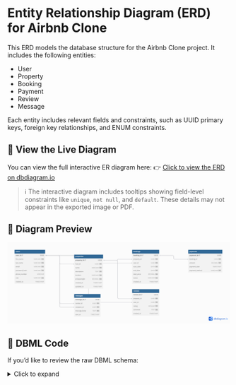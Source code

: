 # Entity Relationship Diagram (ERD) for Airbnb Clone

This ERD models the database structure for the Airbnb Clone project. It includes the following entities:

- User
- Property
- Booking
- Payment
- Review
- Message

Each entity includes relevant fields and constraints, such as UUID primary keys, foreign key relationships, and ENUM constraints.

## 🔗 View the Live Diagram

You can view the full interactive ER diagram here:
👉 [Click to view the ERD on dbdiagram.io]([https://dbdiagram.io/d/your-diagram-id-here](https://dbdiagram.io/d/685d5d05f413ba35080b2f2c))

> ℹ️ The interactive diagram includes tooltips showing field-level constraints like `unique`, `not null`, and `default`. These details may not appear in the exported image or PDF.

## 📎 Diagram Preview

![ER Diagram Preview](./first-erd-preview.png)

## 📄 DBML Code

If you’d like to review the raw DBML schema:

<details>
<summary>Click to expand</summary>

// Airbnb Clone Database Design in DBML

Table users {
  user_id UUID [primary key]
  first_name VARCHAR [not null]
  last_name VARCHAR [not null]
  email VARCHAR [unique, not null, note: 'Must be unique']
  password_hash VARCHAR [not null]
  phone_number VARCHAR
  role VARCHAR [not null, note: 'ENUM (guest, host, admin)']
  created_at TIMESTAMP [default: `CURRENT_TIMESTAMP`]
}

Table properties {
  property_id UUID [primary key]
  host_id UUID [not null]
  name VARCHAR [not null]
  description TEXT [not null]
  location VARCHAR [not null]
  pricepernight DECIMAL [not null]
  created_at TIMESTAMP [default: `CURRENT_TIMESTAMP`]
  updated_at TIMESTAMP [note: 'ON UPDATE CURRENT_TIMESTAMP']
}

Table bookings {
  booking_id UUID [primary key]
  property_id UUID [not null]
  user_id UUID [not null]
  start_date DATE [not null]
  end_date DATE [not null]
  total_price DECIMAL [not null]
  status VARCHAR [not null, note: 'ENUM (pending, confirmed, canceled)']
  created_at TIMESTAMP [default: `CURRENT_TIMESTAMP`]
}

Table payments {
  payment_id UUID [primary key]
  booking_id UUID [not null]
  amount DECIMAL [not null]
  payment_date TIMESTAMP [default: `CURRENT_TIMESTAMP`]
  payment_method VARCHAR [not null, note: 'ENUM (credit_card, paypal, stripe)']
}

Table reviews {
  review_id UUID [primary key]
  property_id UUID [not null]
  user_id UUID [not null]
  rating INTEGER [not null, note: 'CHECK rating BETWEEN 1 AND 5']
  comment TEXT [not null]
  created_at TIMESTAMP [default: `CURRENT_TIMESTAMP`]
}

Table messages {
  message_id UUID [primary key]
  sender_id UUID [not null]
  recipient_id UUID [not null]
  message_body TEXT [not null]
  sent_at TIMESTAMP [default: `CURRENT_TIMESTAMP`]
}

// Foreign Key Relationships
Ref: properties.host_id > users.user_id
Ref: bookings.user_id > users.user_id
Ref: bookings.property_id > properties.property_id
Ref: payments.booking_id > bookings.booking_id
Ref: reviews.user_id > users.user_id
Ref: reviews.property_id > properties.property_id
Ref: messages.sender_id > users.user_id
Ref: messages.recipient_id > users.user_id
